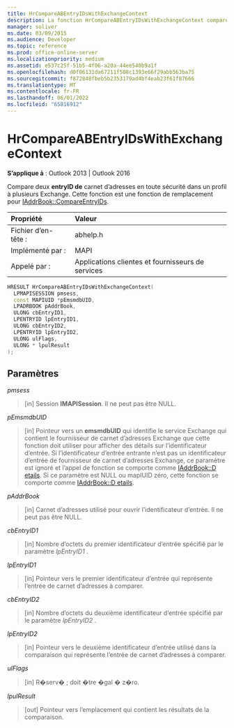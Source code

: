 ```yaml
---
title: HrCompareABEntryIDsWithExchangeContext
description: La fonction HrCompareABEntryIDsWithExchangeContext compare deux entryID de carnet d’adresses en toute sécurité dans un profil à plusieurs Exchange.
manager: soliver
ms.date: 03/09/2015
ms.audience: Developer
ms.topic: reference
ms.prod: office-online-server
ms.localizationpriority: medium
ms.assetid: e537c25f-51b5-4f06-a20a-44ee540b9a1f
ms.openlocfilehash: d0f06131da67211f508c1393e66f29abb563ba75
ms.sourcegitcommit: f872848fbeb5b2353179ad4bf4eab23f61f87666
ms.translationtype: MT
ms.contentlocale: fr-FR
ms.lasthandoff: 06/01/2022
ms.locfileid: "65816912"
---
```

# <a name="hrcompareabentryidswithexchangecontext"></a>HrCompareABEntryIDsWithExchangeContext

  
  
**S’applique à** : Outlook 2013 | Outlook 2016 
  
Compare deux **entryID de** carnet d’adresses en toute sécurité dans un profil à plusieurs Exchange. Cette fonction est une fonction de remplacement pour [IAddrBook::CompareEntryIDs](iaddrbook-compareentryids.md).
  
|Propriété |Valeur |
|:-----|:-----|
|Fichier d’en-tête :  <br/> |abhelp.h  <br/> |
|Implémenté par :  <br/> |MAPI  <br/> |
|Appelé par :  <br/> |Applications clientes et fournisseurs de services  <br/> |
   
```cpp
HRESULT HrCompareABEntryIDsWithExchangeContext(
  LPMAPISESSION pmsess,
  const MAPIUID *pEmsmdbUID,
  LPADRBOOK pAddrBook,
  ULONG cbEntryID1,
  LPENTRYID lpEntryID1,
  ULONG cbEntryID2,
  LPENTRYID lpEntryID2,
  ULONG ulFlags,
  ULONG * lpulResult
);
```

## <a name="parameters"></a>Paramètres

 _pmsess_
  
> [in] Session **IMAPISession**. Il ne peut pas être NULL.
    
 _pEmsmdbUID_
  
> [in] Pointeur vers un **emsmdbUID** qui identifie le service Exchange qui contient le fournisseur de carnet d’adresses Exchange que cette fonction doit utiliser pour afficher des détails sur l’identificateur d’entrée. Si l’identificateur d’entrée entrante n’est pas un identificateur d’entrée de fournisseur de carnet d’adresses Exchange, ce paramètre est ignoré et l’appel de fonction se comporte comme [IAddrBook::D etails](iaddrbook-details.md). Si ce paramètre est NULL ou mapIUID zéro, cette fonction se comporte comme [IAddrBook::D etails](iaddrbook-details.md).
    
 _pAddrBook_
  
> [in] Carnet d’adresses utilisé pour ouvrir l’identificateur d’entrée. Il ne peut pas être NULL.
    
 _cbEntryID1_
  
> [in] Nombre d’octets du premier identificateur d’entrée spécifié par le paramètre  _lpEntryID1_ . 
    
 _lpEntryID1_
  
> [in] Pointeur vers le premier identificateur d’entrée qui représente l’entrée de carnet d’adresses à comparer.
    
 _cbEntryID2_
  
> [in] Nombre d’octets du deuxième identificateur d’entrée spécifié par le paramètre  _lpEntryID2_ . 
    
 _lpEntryID2_
  
> [in] Pointeur vers le deuxième identificateur d’entrée utilisé dans la comparaison qui représente l’entrée de carnet d’adresses à comparer.
    
 _ulFlags_
  
> [in] R�serv� ; doit �tre �gal � z�ro.
    
 _lpulResult_
  
> [out] Pointeur vers l’emplacement qui contient les résultats de la comparaison. 
    

